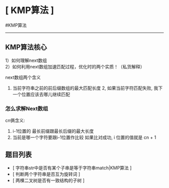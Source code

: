 # [ KMP算法 ]
#KMP算法

---

## KMP算法核心

1）如何理解next数组  
2）如何利用next数组加速匹配过程，优化时的两个实质！（私货解释）  

next数组两个含义
1. 当前字符串之前的前后缀数组的最大匹配长度
2, 如果当前字符匹配失败, 我下一个位置应该去哪儿继续匹配


### 怎么求解Next数组

cn俩含义:
1) i-1位置的 最长前缀跟最长后缀的最大长度
2) 当前是哪一个字符要跟i-1位置作比较
     如果比对成功, i 位置的值就是 cn + 1


## 题目列表

- [ 字符串str中是否有某个子串是等于字符串match|KMP算法 ]  
- [ 判断两个字符串是否互为旋转词 ]
- [ 两棵二叉树是否有一致结构的子树 ]

